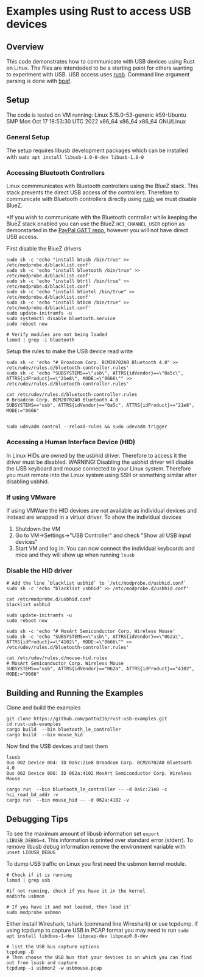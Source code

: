 # Examples using Rust to access USB devices
## Overview
This code demonstrates how to communicate with USB devices using Rust on Linux. The files are intendeded to be a starting point for others wanting to experiment with USB. USB access uses [rusb]. Command line argument parsing is done with [bpaf].

## Setup
The code is tested on VM running: 
Linux 5.15.0-53-generic #59-Ubuntu SMP Mon Oct 17 18:53:30 UTC 2022 x86_64 x86_64 x86_64 GNU/Linux

### General Setup
The setup requires libusb development packages which can be installed with
`sudo apt install libusb-1.0-0-dev libusb-1.0-0`

### Accessing Bluetooth Controllers
Linux commmunicates with Bluetooth controllers using the BlueZ stack. This stack prevents the direct USB access of the controllers. Therefore
to communicate with Bluetooth controllers directly using [rusb] we must disable BlueZ.

*If you wish to communicate with the Bluetooth controller while keeping the BlueZ stack enabled you can use the BlueZ `HCI_CHANNEL_USER` option as demonstarted in the [PayPal GATT repo](github.com/paypal/gatt), however you will not have direct USB access.

First disable the BlueZ drivers
```
sudo sh -c 'echo "install btusb /bin/true" >> /etc/modprobe.d/blacklist.conf'
sudo sh -c 'echo "install bluetooth /bin/true" >> /etc/modprobe.d/blacklist.conf'
sudo sh -c 'echo "install btrtl /bin/true" >> /etc/modprobe.d/blacklist.conf'
sudo sh -c 'echo "install btintel /bin/true" >> /etc/modprobe.d/blacklist.conf'
sudo sh -c 'echo "install btbcm /bin/true" >> /etc/modprobe.d/blacklist.conf'
sudo update-initramfs -u
sudo systemctl disable bluetooth.service
sudo reboot now

# Verify modules are not being loaded
lsmod | grep -i bluetooth
```

Setup the rules to make the USB device read write
```
sudo sh -c 'echo "# Broadcom Corp. BCM20702A0 Bluetooth 4.0" >> /etc/udev/rules.d/bluetooth-controller.rules'
sudo sh -c 'echo "SUBSYSTEMS==\"usb\", ATTRS{idVendor}==\"0a5c\", ATTRS{idProduct}==\"21e8\", MODE:=\"0666\"" >> /etc/udev/rules.d/bluetooth-controller.rules'

cat /etc/udev/rules.d/bluetooth-controller.rules
# Broadcom Corp. BCM20702A0 Bluetooth 4.0
SUBSYSTEMS=="usb", ATTRS{idVendor}=="0a5c", ATTRS{idProduct}=="21e8", MODE:="0666"


sudo udevadm control --reload-rules && sudo udevadm trigger
```

### Accessing a Human Interface Device (HID)
In Linux HIDs are owned by the usbhid driver. Therefore to access it the driver must be disabled. WARNING! Disabling the usbhid driver will disable the USB keyboard and mouse connected to your Linux system. Therefore you must remote into the Linux system using SSH or something similar after disabling usbhid.

### If using VMware 
If using VMWare the HID devices are not available as individual devices and instead are wrapped in a virtual driver. To show the individual devices
1. Shutdown the VM
2. Go to VM->Settings->"USB Controller" and check "Show all USB input devices"
3. Start VM and log in.
You can now connect the individual keyboards and mice and they will show up when running `lsusb`

### Disable the HID driver
```
# Add the line `blacklist usbhid` to `/etc/modprobe.d/usbhid.conf`
sudo sh -c 'echo "blacklist usbhid" >> /etc/modprobe.d/usbhid.conf'

cat /etc/modprobe.d/usbhid.conf
blacklist usbhid

sudo update-initramfs -u
sudo reboot now

sudo sh -c 'echo "# MosArt Semiconductor Corp. Wireless Mouse'
sudo sh -c 'echo "SUBSYSTEMS==\"usb\", ATTRS{idVendor}==\"062a\", ATTRS{idProduct}==\"4102\", MODE:=\"0666\"" >> /etc/udev/rules.d/bluetooth-controller.rules'

cat /etc/udev/rules.d/mouse-hid.rules
# MosArt Semiconductor Corp. Wireless Mouse
SUBSYSTEMS=="usb", ATTRS{idVendor}=="062a", ATTRS{idProduct}=="4102", MODE:="0666"
```

## Building and Running the Examples

Clone and build the examples
```
git clone https://github.com/potto216/rust-usb-examples.git
cd rust-usb-examples
cargo build  --bin bluetooth_le_controller
cargo build  --bin mouse_hid
```
Now find the USB devices and test them 

```
lsusb
Bus 002 Device 004: ID 0a5c:21e8 Broadcom Corp. BCM20702A0 Bluetooth 4.0
Bus 002 Device 006: ID 062a:4102 MosArt Semiconductor Corp. Wireless Mouse

cargo run  --bin bluetooth_le_controller -- -d 0a5c:21e8 -c hci_read_bd_addr -v
cargo run  --bin mouse_hid -- -d 062a:4102 -v
```
## Debugging  Tips
To see the maximum amount of libusb information set `export LIBUSB_DEBUG=4`. This information is printed over standard error (stderr).
To remove libusb debug information remove the environment variable with `unset LIBUSB_DEBUG`

To dump USB traffic on Linux you first need the usbmon kernel module. 
```
# Check if it is running
lsmod | grep usb

#if not running, check if you have it in the kernel
modinfo usbmon

# If you have it and not loaded, then load it`
sudo modprobe usbmon
```

Either install Wireshark, tshark (command line Wireshark) or use tcpdump. if using tcpdump to capture USB in PCAP format you may need to run `sudo apt install libdbus-1-dev libpcap-dev libpcap0.8-dev`

```
# list the USB bus capture options
tcpdump -D
# Then choose the USB bus that your devices is on which you can find out from lsusb and capture
tcpdump -i usbmon2 -w usbmouse.pcap 
```

[rusb]: https://github.com/a1ien/rusb
[bpaf]: https://github.com/pacak/bpaf

